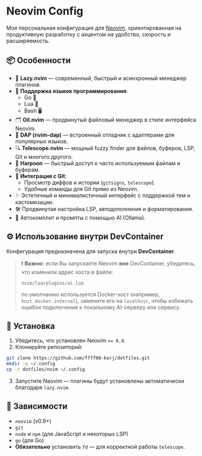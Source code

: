 # Neovim Config

Моя персональная конфигурация для [Neovim](https://neovim.io), ориентированная на продуктивную разработку с акцентом на удобство, скорость и расширяемость.

## 📦 Особенности

- 🚀 **Lazy.nvim** — современный, быстрый и асинхронный менеджер плагинов.
- 🧠 **Поддержка языков программирования**:
  - Go 🐹
  - Lua 🌙
  - Bash 🖥️
- 🗂 **Oil.nvim** — продвинутый файловый менеджер в стиле интерфейса Neovim.
- 🧪 **DAP (nvim-dap)** — встроенный отладчик с адаптерами для популярных языков.
- 🔍 **Telescope.nvim** — мощный fuzzy finder для файлов, буферов, LSP, Git и многого другого.
- 🔗 **Harpoon** — быстрый доступ к часто используемым файлам и буферам.
- 🧰 **Интеграция с Git**:
  - Просмотр диффов и истории (`gitsigns`, `telescope`).
  - Удобные команды для Git прямо из Neovim.
- ✨ Эстетичный и минималистичный интерфейс с поддержкой тем и кастомизации.
- 🛠️ Продвинутая настройка LSP, автодополнения и форматирования.
- 🤖 Автокомплит и промпты с помощью AI (Ollama).

## ⚙️ Использование внутри DevContainer

Конфигурация предназначена для запуска внутри **DevContainer**.

> ❗ **Важно:** если Вы запускаете Neovim **вне** DevContainer, убедитесь, что изменили адрес хоста в файле:
>
> ```
> nvim/lua/plugins/ai.lua
> ```
>
> по умолчанию используется Docker-хост (например, `host.docker.internal`), замените его на `localhost`, чтобы избежать ошибок подключения к локальному AI-серверу или сервису.

## 📁 Установка

1. Убедитесь, что установлен Neovim `>= 0.9`.
2. Клонируйте репозиторий:

```bash
git clone https://github.com/ffff00-korj/dotfiles.git
mkdir -p ~/.config
cp -r dotfiles/nvim ~/.config
```

3. Запустите Neovim — плагины будут установлены автоматически благодаря `lazy.nvim`.

## 🧪 Зависимости

- `neovim` (v0.9+)
- `git`
- `node` и `npm` (для JavaScript и некоторых LSP)
- `go` (для Go)
- **Обязательно** установить `fd` — для корректной работы `telescope`.
